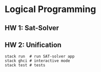 # Logical Programming

## HW 1: Sat-Solver
## HW 2: Unification

    stack run  # run SAT-solver app
    stack ghci # interactive mode
    stack test # tests

 

